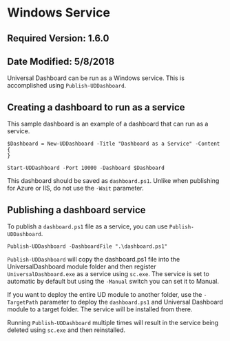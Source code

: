 # Windows Service

## Required Version: 1.6.0

## Date Modified: 5/8/2018

Universal Dashboard can be run as a Windows service. This is accomplished using `Publish-UDDashboard`.

## Creating a dashboard to run as a service

This sample dashboard is an example of a dashboard that can run as a service.

```text
$Dashboard = New-UDDashboard -Title "Dashboard as a Service" -Content {
}

Start-UDDashboard -Port 10000 -Dashboard $Dashboard
```

This dashboard should be saved as `dashboard.ps1`. Unlike when publishing for Azure or IIS, do not use the `-Wait` parameter.

## Publishing a dashboard service

To publish a `dashboard.ps1` file as a service, you can use `Publish-UDDashboard`.

```text
Publish-UDDashboard -DashboardFile ".\dashboard.ps1"
```

`Publish-UDDashboard` will copy the dashboard.ps1 file into the UniversalDashboard module folder and then register `UniversalDashboard.exe` as a service using `sc.exe`. The service is set to automatic by default but using the `-Manual` switch you can set it to Manual.

If you want to deploy the entire UD module to another folder, use the `-TargetPath` parameter to deploy the `dashboard.ps1` and Universal Dashboard module to a target folder. The service will be installed from there.

Running `Publish-UDDashboard` multiple times will result in the service being deleted using `sc.exe` and then reinstalled.

